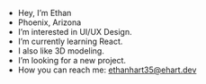 - Hey, I’m Ethan
- Phoenix, Arizona
- I’m interested in UI/UX Design.
- I’m currently learning React.
- I also like 3D modeling.
- I’m looking for a new project.
- How you can reach me: ethanhart35@ehart.dev

<!---
ethanhart35/ethanhart35 is a ✨ special ✨ repository because its `README.md` (this file) appears on your GitHub profile.
You can click the Preview link to take a look at your changes.
--->
